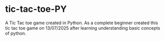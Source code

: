 # tic-tac-toe-PY
A Tic Tac toe game created in Python. As a complete beginner created this tic tac toe game on 13/07/2025 after learning understanding basic concepts of python.
